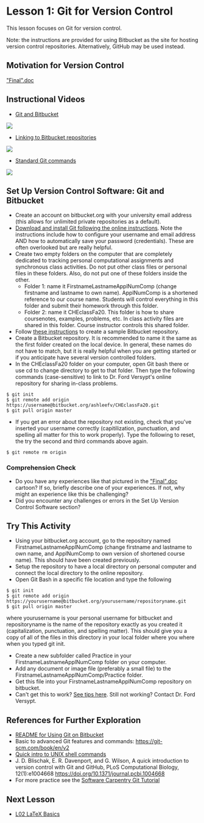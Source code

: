 # **Lesson 1: Git for Version Control**

This lesson focuses on Git for version control.

Note: the instructions are provided for using Bitbucket as the site for hosting version control repositories. Alternatively, GitHub may be used instead.

## **Motivation for Version Control**
["Final".doc](http://phdcomics.com/comics/archive_print.php?comicid=1531)

## **Instructional Videos**

* [Git and Bitbucket](https://www.youtube.com/watch?v=3KS6TaJPeHo&feature=emb_title)

[![](http://img.youtube.com/vi/3KS6TaJPeHo/0.jpg)](http://www.youtube.com/watch?v=3KS6TaJPeHo "Bitbucket")

* [Linking to Bitbucket repositories](https://www.youtube.com/watch?v=euEwNW4v82M&feature=emb_title)

[![](http://img.youtube.com/vi/euEwNW4v82M/0.jpg)](http://www.youtube.com/watch?v=euEwNW4v82M "Linking Local Folder")

* [Standard Git commands](https://www.youtube.com/watch?v=rfBZTlGImg8&feature=emb_title)

[![](http://img.youtube.com/vi/rfBZTlGImg8/0.jpg)](http://www.youtube.com/watch?v=rfBZTlGImg8 "Daily Git Commands")

## **Set Up Version Control Software: Git and Bitbucket**
* Create an account on bitbucket.org with your university email address (this allows for unlimited private repositories as a default). 
* [Download and install Git following the online instructions](https://www.atlassian.com/git/tutorials/install-git). Note the instructions include how to configure your username and email address AND how to automatically save your password (credentials). These are often overlooked but are really helpful. 
* Create two empty folders on the computer that are completely dedicated to tracking personal computational assignments and synchronous class activities. Do not put other class files or personal files in these folders. Also, do not put one of these folders inside the other.
    - Folder 1: name it FirstnameLastnameApplNumComp (change firstname and lastname to own name). ApplNumComp is a shortened reference to our course name. Students will control everything in this folder and submit their homework through this folder.
    - Folder 2: name it CHEclassFa20. This folder is how to share coursenotes, examples, problems, etc. In class activity files are shared in this folder. Course instructor controls this shared folder.
* Follow [these instructions](https://support.atlassian.com/bitbucket-cloud/docs/create-a-git-repository/) to create a sample Bitbucket repository.
* Create a Bitbucket repository. It is recommended to name it the same as the first folder created on the local device. In general, these names do not have to match, but it is really helpful when you are getting started or if you anticipate have several version controlled folders.
* In the CHEclassFa20 folder on your computer, open Git bash there or use cd to change directory to get to that folder. Then type the following commands (case-sensitive) to link to Dr. Ford Versypt's online repository for sharing in-class problems.
```
$ git init
$ git remote add origin https://username@bitbucket.org/ashleefv/CHEclassFa20.git
$ git pull origin master
```
* If you get an error about the repository not existing, check that you've inserted your username correctly (capitilization, punctuation, and spelling all matter for this to work properly). Type the following to reset, the try the second and third commands above again.
```
$ git remote rm origin
```
### **Comprehension Check**
  * Do you have any experiences like that pictured in the ["Final".doc](http://phdcomics.com/comics/archive_print.php?comicid=1531) cartoon? If so, briefly describe one of your experiences. If not, why might an experience like this be challenging?
  * Did you encounter any challenges or errors in the Set Up Version Control Software section?

## **Try This Activity**

* Using your bitbucket.org account, go to the repository named FirstnameLastnameApplNumComp (change firstname and lastname to own name, and ApplNumComp to own version of shortened course name). This should have been created previously.
* Setup the repository to have a local directory on personal computer and connect the local directory to the online repository.  
* Open Git Bash in a specific file location and type the following
```
$ git init
$ git remote add origin https://yourusername@bitbucket.org/yourusername/repositoryname.git
$ git pull origin master
```
where yourusername is your personal username for bitbucket and repositoryname is the name of the repository exactly as you created it (capitalization, punctuation, and spelling matter). This should give you a copy of all of the files in this directory in your local folder where you where when you typed git init.
* Create a new subfolder called Practice in your FirstnameLastnameApplNumComp folder on your computer.
* Add any document or image file (preferably a small file) to the FirstnameLastnameApplNumComp/Practice folder.
* Get this file into your FirstnameLastnameApplNumComp repository on bitbucket.
* Can't get this to work? [See tips here](https://github.com/ashleefv/ApplNumComp/blob/master/README_UsingGitOnBitbucket.md#how-do-i-use-git-on-a-regular-basis). Still not working? Contact Dr. Ford Versypt.
  
## **References for Further Exploration**
* [README for Using Git on Bitbucket](https://github.com/ashleefv/ApplNumComp/blob/master/README_UsingGitOnBitbucket.md)
* Basic to advanced Git features and commands: https://git-scm.com/book/en/v2
* [Quick intro to UNIX shell commands](https://swcarpentry.github.io/shell-novice/reference/)
* J. D. Blischak, E. R. Davenport, and G. Wilson, A quick introduction to version control with Git and GitHub, PLoS Computational Biology, 12(1):e1004668 https://doi.org/10.1371/journal.pcbi.1004668
* For more practice see the [Software Carpentry Git Tutorial](http://swcarpentry.github.io/git-novice/)

## **Next Lesson**
  * [L02 LaTeX Basics](/L02%20LaTeX%20Basics.md)
